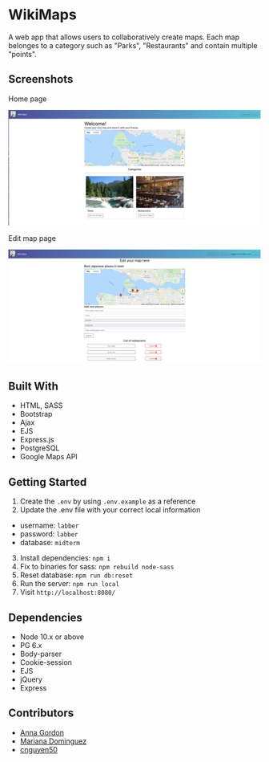 # WikiMaps

A web app that allows users to collaboratively create maps. Each map belonges to a category such as "Parks", "Restaurants" and contain multiple "points". 

## Screenshots

Home page

!["Home Page"](https://github.com/Anna-Gordon/Midterm-project-FEB03/blob/master/docs/homePage.png?raw=true)

Edit map page

!["Edit map page"](https://github.com/Anna-Gordon/Midterm-project-FEB03/blob/master/docs/editMapPage.png?raw=true)

## Built With
- HTML, SASS
- Bootstrap
- Ajax
- EJS
- Express.js
- PostgreSQL
- Google Maps API

## Getting Started

1. Create the `.env` by using `.env.example` as a reference
2. Update the .env file with your correct local information 
  - username: `labber` 
  - password: `labber` 
  - database: `midterm`
3. Install dependencies: `npm i`
4. Fix to binaries for sass: `npm rebuild node-sass`
5. Reset database: `npm run db:reset`
7. Run the server: `npm run local`
8. Visit `http://localhost:8080/`

## Dependencies

- Node 10.x or above
- PG 6.x
- Body-parser
- Cookie-session
- EJS
- jQuery
- Express

## Contributors

- [Anna Gordon](https://github.com/Anna-Gordon)
- [Mariana Dominguez](https://github.com/maridoh13)
- [cnguyen50](https://github.com/cnguyen50)
